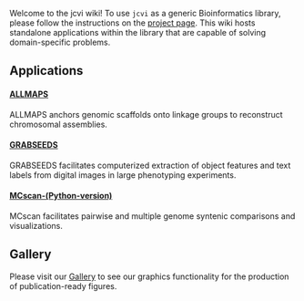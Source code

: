Welcome to the jcvi wiki! To use `jcvi` as a generic Bioinformatics library, please follow the instructions on the [project page](https://github.com/tanghaibao/jcvi/). This wiki hosts standalone applications within the library that are capable of solving domain-specific problems.

## Applications

#### [ALLMAPS](wiki/ALLMAPS)
ALLMAPS anchors genomic scaffolds onto linkage groups to reconstruct chromosomal assemblies.

#### [GRABSEEDS](wiki/GRABSEEDS)
GRABSEEDS facilitates computerized extraction of object features and text labels from digital images in large phenotyping experiments.

#### [MCscan-(Python-version)](wiki/MCscan-(Python-version))
MCscan facilitates pairwise and multiple genome syntenic comparisons and visualizations. 

## Gallery

Please visit our [Gallery](wiki/Gallery) to see our graphics functionality for the production of publication-ready figures.
